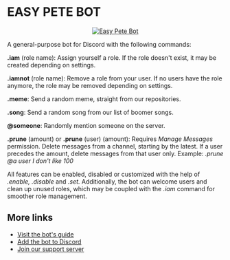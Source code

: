 EASY PETE BOT
=============

<p align="center"><a href="https://top.gg/bot/700307494580256768">
  <img src="https://top.gg/api/widget/700307494580256768.svg" alt="Easy Pete Bot" />
</a>
</p>

A general-purpose bot for Discord with the following commands:

**.iam** (role name): Assign yourself a role. If the role doesn't exist, it may be created depending on settings.

**.iamnot** (role name): Remove a role from your user. If no users have the role anymore, the role may be removed depending on settings.

**.meme**: Send a random meme, straight from our repositories.

**.song**: Send a random song from our list of boomer songs.

**@someone**: Randomly mention someone on the server.

**.prune** (amount) or **.prune** (user) (amount): Requires _Manage Messages_ permission. Delete messages from a channel, starting by the latest. If a user precedes the amount, delete messages from that user only.
Example: _.prune @a user I don't like 100_

All features can be enabled, disabled or customized with the help of _.enable,_ _.disable_ and _.set._ Additionally, the bot can welcome users and clean up unused roles, which may be coupled with the _.iam_ command for smoother role management.

## More links

- [Visit the bot's guide](https://bot.molteni.im)
- [Add the bot to Discord](https://discord.com/oauth2/authorize?client_id=700307494580256768&permissions=268561408&scope=bot)
- [Join our support server](https://discord.gg/VkvRqrv)
